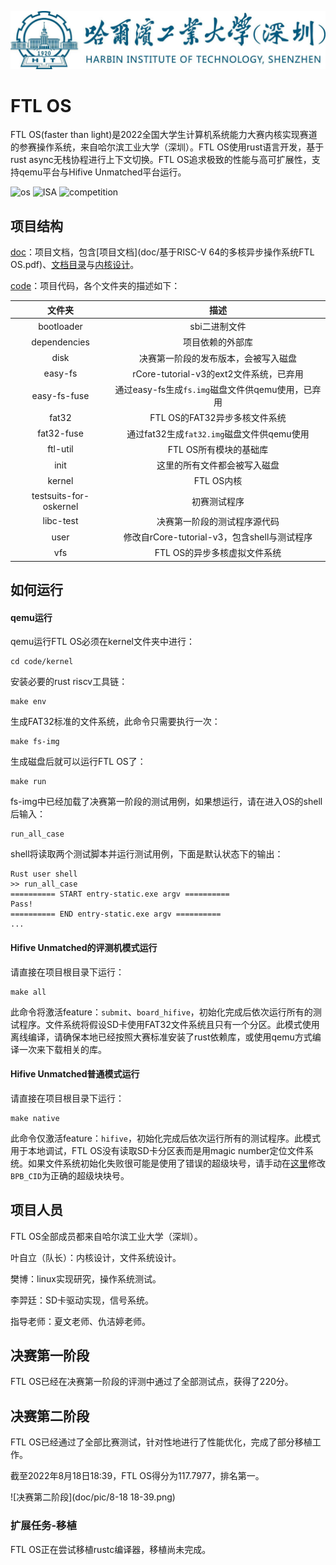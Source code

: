 ![image-20220531000711741](doc/pic/哈工大深圳.jpg)

# FTL OS

FTL OS(faster than light)是2022全国大学生计算机系统能力大赛内核实现赛道的参赛操作系统，来自哈尔滨工业大学（深圳）。FTL OS使用rust语言开发，基于rust async无栈协程进行上下文切换。FTL OS追求极致的性能与高可扩展性，支持qemu平台与Hifive Unmatched平台运行。

![os](https://img.shields.io/badge/kernel-asynchronous-red) ![ISA](https://img.shields.io/badge/ISA-RISC--V-yellow) ![competition](https://img.shields.io/badge/os-competition-blue) 

## 项目结构

[doc](doc)：项目文档，包含[项目文档](doc/基于RISC-V 64的多核异步操作系统FTL OS.pdf)、[文档目录](doc/README.md)与[内核设计](doc/内核设计.md)。

[code](code)：项目代码，各个文件夹的描述如下：

|         文件夹         |                       描述                        |
| :--------------------: | :-----------------------------------------------: |
|       bootloader       |                   sbi二进制文件                   |
|      dependencies      |                 项目依赖的外部库                  |
|          disk          |       决赛第一阶段的发布版本，会被写入磁盘        |
|        easy-fs         |      rCore-tutorial-v3的ext2文件系统，已弃用      |
|      easy-fs-fuse      | 通过easy-fs生成`fs.img`磁盘文件供qemu使用，已弃用 |
|         fat32          |           FTL OS的FAT32异步多核文件系统           |
|       fat32-fuse       |    通过fat32生成`fat32.img`磁盘文件供qemu使用     |
|        ftl-util        |              FTL OS所有模块的基础库               |
|          init          |           这里的所有文件都会被写入磁盘            |
|         kernel         |                    FTL OS内核                     |
| testsuits-for-oskernel |                   初赛测试程序                    |
|       libc-test        |           决赛第一阶段的测试程序源代码            |
|          user          |   修改自rCore-tutorial-v3，包含shell与测试程序    |
|          vfs           |           FTL OS的异步多核虚拟文件系统            |

## 如何运行

#### qemu运行

qemu运行FTL OS必须在kernel文件夹中进行：

```shell
cd code/kernel
```

安装必要的rust riscv工具链：

```shell
make env
```

生成FAT32标准的文件系统，此命令只需要执行一次：

```shell
make fs-img
```

生成磁盘后就可以运行FTL OS了：

```shell
make run
```

fs-img中已经加载了决赛第一阶段的测试用例，如果想运行，请在进入OS的shell后输入：

```shell
run_all_case
```

shell将读取两个测试脚本并运行测试用例，下面是默认状态下的输出：

```shell
Rust user shell
>> run_all_case
========== START entry-static.exe argv ==========
Pass!
========== END entry-static.exe argv ==========
...
```

#### Hifive Unmatched的评测机模式运行

请直接在项目根目录下运行：

```shell
make all
```

此命令将激活feature：`submit`、`board_hifive`，初始化完成后依次运行所有的测试程序。文件系统将假设SD卡使用FAT32文件系统且只有一个分区。此模式使用离线编译，请确保本地已经按照大赛标准安装了rust依赖库，或使用qemu方式编译一次来下载相关的库。

#### Hifive Unmatched普通模式运行

请直接在项目根目录下运行：

```shell
make native
```

此命令仅激活feature：`hifive`，初始化完成后依次运行所有的测试程序。此模式用于本地调试，FTL OS没有读取SD卡分区表而是用magic number定位文件系统。如果文件系统初始化失败很可能是使用了错误的超级块号，请手动在[这里](code/kernel/src/drivers/block/mod.rs)修改`BPB_CID`为正确的超级块块号。

## 项目人员

FTL OS全部成员都来自哈尔滨工业大学（深圳）。

叶自立（队长）：内核设计，文件系统设计。

樊博：linux实现研究，操作系统测试。

李羿廷：SD卡驱动实现，信号系统。

指导老师：夏文老师、仇洁婷老师。

## 决赛第一阶段

FTL OS已经在决赛第一阶段的评测中通过了全部测试点，获得了220分。

## 决赛第二阶段

FTL OS已经通过了全部比赛测试，针对性地进行了性能优化，完成了部分移植工作。

截至2022年8月18日18:39，FTL OS得分为117.7977，排名第一。

![决赛第二阶段](doc/pic/8-18 18-39.png)

### 扩展任务-移植

FTL OS正在尝试移植rustc编译器，移植尚未完成。

